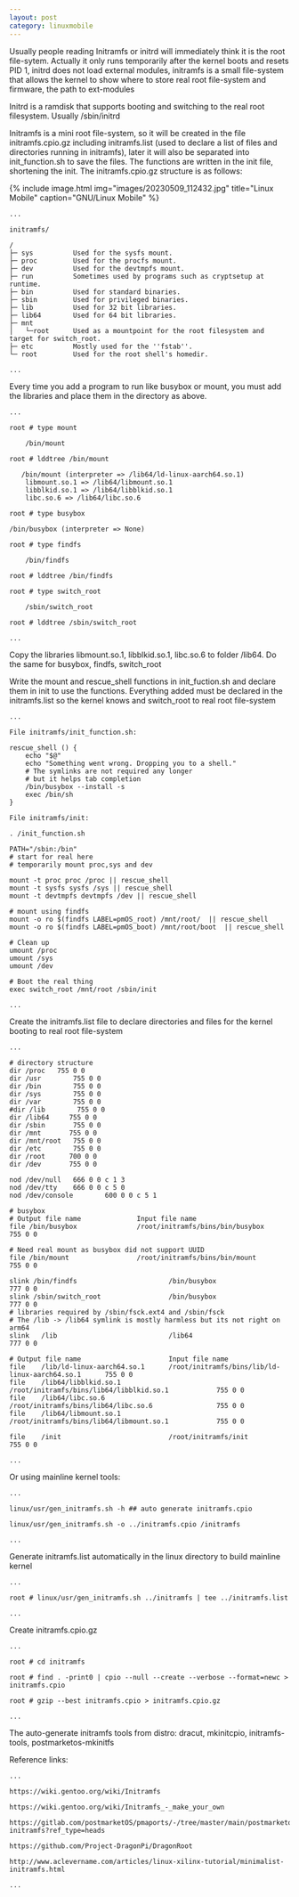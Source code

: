 ```yaml
---
layout: post
category: linuxmobile
---
```


Usually people reading Initramfs or initrd will immediately think it is the root file-sytem. Actually it only runs temporarily after the kernel boots and resets PID 1, initrd does not load external modules, initramfs is a small file-system that allows the kernel to show where to store real root file-system and firmware, the path to ext-modules

Initrd is a ramdisk that supports booting and switching to the real root filesystem. Usually /sbin/initrd

Initramfs is a mini root file-system, so it will be created in the file initramfs.cpio.gz including initramfs.list (used to declare a list of files and directories running in initramfs), later it will also be separated into init_function.sh to save the files. The functions are written in the init file, shortening the init. The initramfs.cpio.gz structure is as follows:

{% include image.html
            img="images/20230509_112432.jpg"
            title="Linux Mobile"
            caption="GNU/Linux Mobile" 
%}

```
...

initramfs/

/                
├─ sys          Used for the sysfs mount.
├─ proc         Used for the procfs mount.
├─ dev          Used for the devtmpfs mount.
├─ run          Sometimes used by programs such as cryptsetup at runtime.
├─ bin          Used for standard binaries.
├─ sbin         Used for privileged binaries.
├─ lib          Used for 32 bit libraries.
├─ lib64        Used for 64 bit libraries.
├─ mnt
│   └─root      Used as a mountpoint for the root filesystem and target for switch_root.
├─ etc          Mostly used for the ''fstab''.
└─ root         Used for the root shell's homedir.

...
```

Every time you add a program to run like busybox or mount, you must add the libraries and place them in the directory as above.

```
...

root # type mount

    /bin/mount

root # lddtree /bin/mount

   /bin/mount (interpreter => /lib64/ld-linux-aarch64.so.1)
    libmount.so.1 => /lib64/libmount.so.1
    libblkid.so.1 => /lib64/libblkid.so.1
    libc.so.6 => /lib64/libc.so.6

root # type busybox

/bin/busybox (interpreter => None)

root # type findfs

    /bin/findfs

root # lddtree /bin/findfs

root # type switch_root

    /sbin/switch_root

root # lddtree /sbin/switch_root

...
```

Copy the libraries libmount.so.1, libblkid.so.1, libc.so.6 to folder /lib64. Do the same for busybox, findfs, switch_root

Write the mount and rescue_shell functions in init_fuction.sh and declare them in init to use the functions. Everything added must be declared in the initramfs.list so the kernel knows and switch_root to real root file-system

```
...

File initramfs/init_function.sh:

rescue_shell () {
    echo "$@"
    echo "Something went wrong. Dropping you to a shell."
    # The symlinks are not required any longer
    # but it helps tab completion
    /bin/busybox --install -s
    exec /bin/sh
}

File initramfs/init:

. /init_function.sh

PATH="/sbin:/bin"
# start for real here
# temporarily mount proc,sys and dev

mount -t proc proc /proc || rescue_shell
mount -t sysfs sysfs /sys || rescue_shell
mount -t devtmpfs devtmpfs /dev || rescue_shell

# mount using findfs
mount -o ro $(findfs LABEL=pmOS_root) /mnt/root/  || rescue_shell
mount -o ro $(findfs LABEL=pmOS_boot) /mnt/root/boot  || rescue_shell

# Clean up
umount /proc
umount /sys
umount /dev

# Boot the real thing
exec switch_root /mnt/root /sbin/init

...
```

Create the initramfs.list file to declare directories and files for the kernel booting to real root file-system

```
...

# directory structure
dir /proc	755 0 0
dir /usr        755 0 0
dir /bin        755 0 0
dir /sys        755 0 0
dir /var        755 0 0
#dir /lib        755 0 0
dir /lib64     755 0 0
dir /sbin       755 0 0
dir /mnt       755 0 0
dir /mnt/root   755 0 0
dir /etc        755 0 0
dir /root      700 0 0
dir /dev       755 0 0

nod /dev/null   666 0 0 c 1 3
nod /dev/tty    666 0 0 c 5 0
nod /dev/console        600 0 0 c 5 1

# busybox
# Output file name              Input file name
file /bin/busybox               /root/initramfs/bins/bin/busybox        755 0 0

# Need real mount as busybox did not support UUID
file /bin/mount                 /root/initramfs/bins/bin/mount          755 0 0

slink /bin/findfs                       /bin/busybox                    777 0 0
slink /sbin/switch_root                 /bin/busybox                    777 0 0
# libraries required by /sbin/fsck.ext4 and /sbin/fsck
# The /lib -> /lib64 symlink is mostly harmless but its not right on arm64
slink   /lib                            /lib64                          777 0 0

# Output file name                      Input file name
file    /lib/ld-linux-aarch64.so.1	    /root/initramfs/bins/lib/ld-linux-aarch64.so.1      755 0 0
file    /lib64/libblkid.so.1            /root/initramfs/bins/lib64/libblkid.so.1            755 0 0
file    /lib64/libc.so.6                /root/initramfs/bins/lib64/libc.so.6                755 0 0
file    /lib64/libmount.so.1            /root/initramfs/bins/lib64/libmount.so.1            755 0 0

file    /init                           /root/initramfs/init               755 0 0

...
```

Or using mainline kernel tools:

```
...

linux/usr/gen_initramfs.sh -h ## auto generate initramfs.cpio

linux/usr/gen_initramfs.sh -o ../initramfs.cpio /initramfs

...
```

Generate initramfs.list automatically in the linux directory to build mainline kernel

```
...

root # linux/usr/gen_initramfs.sh ../initramfs | tee ../initramfs.list

...
```

Create initramfs.cpio.gz

```
...

root # cd initramfs

root # find . -print0 | cpio --null --create --verbose --format=newc > initramfs.cpio

root # gzip --best initramfs.cpio > initramfs.cpio.gz

...
```

The auto-generate initramfs tools from distro: dracut, mkinitcpio, initramfs-tools, postmarketos-mkinitfs


Reference links:

```
...

https://wiki.gentoo.org/wiki/Initramfs

https://wiki.gentoo.org/wiki/Initramfs_-_make_your_own

https://gitlab.com/postmarketOS/pmaports/-/tree/master/main/postmarketos-initramfs?ref_type=heads

https://github.com/Project-DragonPi/DragonRoot

http://www.aclevername.com/articles/linux-xilinx-tutorial/minimalist-initramfs.html

...
```
